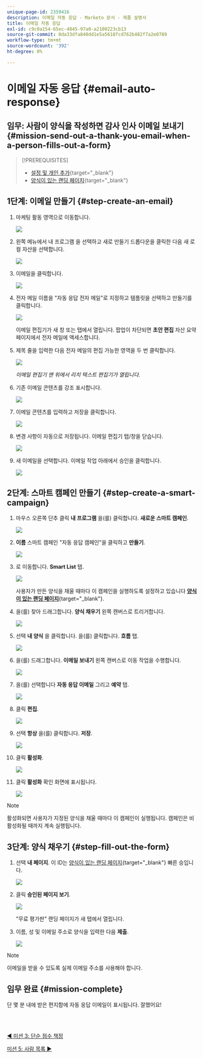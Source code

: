```yaml
---
unique-page-id: 2359416
description: 이메일 자동 응답 - Marketo 문서 - 제품 설명서
title: 이메일 자동 응답
exl-id: c9c0a154-65ec-4845-97a0-a2100223cb13
source-git-commit: 0da33dfa840dd1e5a5618fcd762b482f7a2e0789
workflow-type: tm+mt
source-wordcount: '392'
ht-degree: 0%

---
```


# 이메일 자동 응답 {#email-auto-response}

## 임무: 사람이 양식을 작성하면 감사 인사 이메일 보내기 {#mission-send-out-a-thank-you-email-when-a-person-fills-out-a-form}

>[!PREREQUISITES]
>
>* [설정 및 개인 추가](/help/marketo/getting-started/quick-wins/get-set-up-and-add-a-person.md){target=&quot;_blank&quot;}
>* [양식이 있는 랜딩 페이지](/help/marketo/getting-started/quick-wins/landing-page-with-a-form.md){target=&quot;_blank&quot;}


## 1단계: 이메일 만들기 {#step-create-an-email}

1. 마케팅 활동 영역으로 이동합니다.

   ![](assets/one-2.png)

1. 왼쪽 메뉴에서 내 프로그램 을 선택하고 새로 만들기 드롭다운을 클릭한 다음 새 로컬 자산을 선택합니다.

   ![](assets/two-3.png)

1. 이메일을 클릭합니다.

   ![](assets/three-2.png)

1. 전자 메일 이름을 &quot;자동 응답 전자 메일&quot;로 지정하고 템플릿을 선택하고 만들기를 클릭합니다.

   ![](assets/four-1.png)

   이메일 편집기가 새 창 또는 탭에서 열립니다. 팝업이 차단되면 **초안 편집** 자산 요약 페이지에서 전자 메일에 액세스합니다.

1. 제목 줄을 입력한 다음 전자 메일의 편집 가능한 영역을 두 번 클릭합니다.

   ![](assets/five-2.png)

   _이메일 편집기 맨 위에서 리치 텍스트 편집기가 열립니다._

1. 기존 이메일 콘텐츠를 강조 표시합니다.

   ![](assets/six-2.png)

1. 이메일 콘텐츠를 입력하고 저장을 클릭합니다.

   ![](assets/seven-2.png)

1. 변경 사항이 자동으로 저장됩니다. 이메일 편집기 탭/창을 닫습니다.

   ![](assets/eight-1.png)

1. 새 이메일을 선택합니다. 이메일 작업 아래에서 승인을 클릭합니다.

   ![](assets/image2014-9-24-11-3a55-3a16.png)

## 2단계: 스마트 캠페인 만들기 {#step-create-a-smart-campaign}

1. 마우스 오른쪽 단추 클릭 **내 프로그램** 을(를) 클릭합니다. **새로운 스마트 캠페인**.

   ![](assets/image2014-9-24-11-3a56-3a13.png)

1. **이름** 스마트 캠페인 &quot;자동 응답 캠페인&quot;을 클릭하고 **만들기**.

   ![](assets/image2014-9-24-11-3a56-3a25.png)

1. 로 이동합니다. **Smart List** 탭.

   ![](assets/image2014-9-24-11-3a56-3a38.png)

   사용자가 만든 양식을 채울 때마다 이 캠페인을 실행하도록 설정하고 있습니다 [**양식이 있는 랜딩 페이지**](/help/marketo/getting-started/quick-wins/landing-page-with-a-form.md){target=&quot;_blank&quot;}.

1. 을(를) 찾아 드래그합니다. **양식 채우기** 왼쪽 캔버스로 트리거합니다.

   ![](assets/image2014-9-24-11-3a57-3a18.png)

1. 선택 **내 양식** 을 클릭합니다. 을(를) 클릭합니다. **흐름** 탭.

   ![](assets/image2014-9-24-11-3a57-3a29.png)

1. 을(를) 드래그합니다. **이메일 보내기** 왼쪽 캔버스로 이동 작업을 수행합니다.

   ![](assets/image2014-9-24-11-3a57-3a41.png)

1. 을(를) 선택합니다 **자동 응답 이메일** 그리고 **예약** 탭.

   ![](assets/image2014-9-24-11-3a57-3a53.png)

1. 클릭 **편집**.

   ![](assets/8.png)

1. 선택 **항상** 을(를) 클릭합니다. **저장**.

   ![](assets/9.png)

1. 클릭 **활성화**.

   ![](assets/10.png)

1. 클릭 **활성화** 확인 화면에 표시됩니다.

   ![](assets/11.png)

>[!NOTE]
>
>활성화되면 사용자가 지정된 양식을 채울 때마다 이 캠페인이 실행됩니다. 캠페인은 비활성화될 때까지 계속 실행됩니다.

## 3단계: 양식 채우기 {#step-fill-out-the-form}

1. 선택 **내 페이지**. 이 ID는 [양식이 있는 랜딩 페이지](/help/marketo/getting-started/quick-wins/landing-page-with-a-form.md){target=&quot;_blank&quot;} 빠른 승입니다.

   ![](assets/image2014-9-24-12-3a0-3a8.png)

1. 클릭 **승인된 페이지 보기**.

   ![](assets/image2014-9-24-12-3a0-3a18.png)

   &quot;무료 평가판&quot; 랜딩 페이지가 새 탭에서 열립니다.

1. 이름, 성 및 이메일 주소로 양식을 입력한 다음 **제출**.

   ![](assets/image2014-9-24-12-3a0-3a28.png)

>[!NOTE]
>
>이메일을 받을 수 있도록 실제 이메일 주소를 사용해야 합니다.

## 임무 완료 {#mission-complete}

단 몇 분 내에 받은 편지함에 자동 응답 이메일이 표시됩니다. 잘했어요!

<br> 

[◄ 미션 3: 단순 점수 책정](/help/marketo/getting-started/quick-wins/simple-scoring.md)

[미션 5: 사람 목록 ►](/help/marketo/getting-started/quick-wins/import-a-list-of-people.md)
